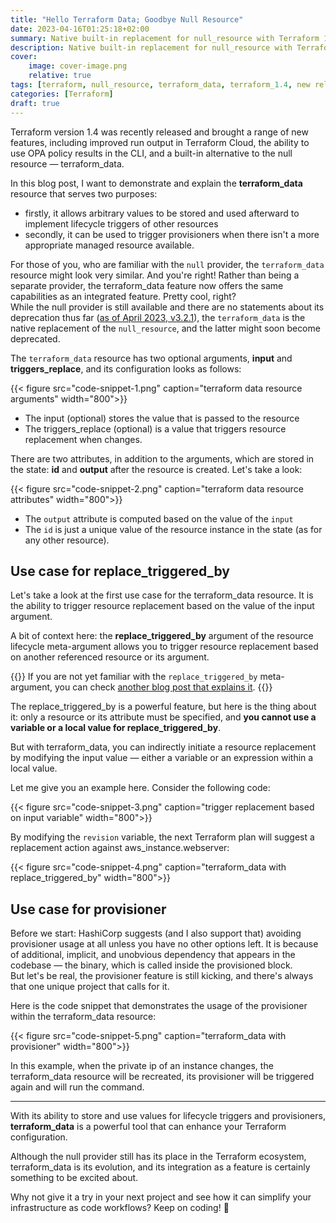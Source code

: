 ```yaml
---
title: "Hello Terraform Data; Goodbye Null Resource"
date: 2023-04-16T01:25:18+02:00
summary: Native built-in replacement for null_resource with Terraform 1.4
description: Native built-in replacement for null_resource with Terraform 1.4
cover:
    image: cover-image.png
    relative: true
tags: [terraform, null_resource, terraform_data, terraform_1.4, new release, infrastructure as code]
categories: [Terraform]
draft: true
---
```


Terraform version 1.4 was recently released and brought a range of new features, including improved run output in Terraform Cloud, the ability to use OPA policy results in the CLI, and a built-in alternative to the null resource — terraform_data.

In this blog post, I want to demonstrate and explain the **terraform_data** resource that serves two purposes:
- firstly, it allows arbitrary values to be stored and used afterward to implement lifecycle triggers of other resources
- secondly, it can be used to trigger provisioners when there isn't a more appropriate managed resource available.

For those of you, who are familiar with the `null` provider, the `terraform_data` resource might look very similar. And you're right! Rather than being a separate provider, the terraform_data feature now offers the same capabilities as an integrated feature. Pretty cool, right? \
While the null provider is still available and there are no statements about its deprecation thus far ([as of April 2023, v3.2.1](https://registry.terraform.io/providers/hashicorp/null/3.2.1/docs)), the  `terraform_data` is the native replacement of the `null_resource`, and the latter might soon become deprecated.

The  `terraform_data` resource has two optional arguments, **input** and **triggers_replace**, and its configuration looks as follows:

{{< figure src="code-snippet-1.png" caption="terraform data resource arguments" width="800">}}

- The input (optional) stores the value that is passed to the resource
- The triggers_replace (optional) is a value that triggers resource replacement when changes.

There are two attributes, in addition to the arguments, which are stored in the state: **id** and **output** after the resource is created. Let's take a look:

{{< figure src="code-snippet-2.png" caption="terraform data resource attributes" width="800">}}

- The  `output` attribute is computed based on the value of the `input`
- The `id` is just a unique value of the resource instance in the state (as for any other resource).

## Use case for replace_triggered_by

Let's take a look at the first use case for the terraform_data resource. It is the ability to trigger resource replacement based on the value of the input argument.

A bit of context here: the **replace_triggered_by** argument of the resource lifecycle meta-argument allows you to trigger resource replacement based on another referenced resource or its argument. 

{{<attention>}}
If you are not yet familiar with the `replace_triggered_by` meta-argument, you can check [another blog post that explains it](/2022/05/04/new-lifecycle-options-and-refactoring-capabilities-in-terraform-1-1-and-1-2/#trigger-resource-replacement-with-replace_triggered_by).
{{</attention>}}

The replace_triggered_by is a powerful feature, but here is the thing about it: only a resource or its attribute must be specified, and **you cannot use a variable or a local value for replace_triggered_by**.

But with terraform_data, you can indirectly initiate a resource replacement by modifying the input value — either a variable or an expression within a local value.

Let me give you an example here. Consider the following code:

{{< figure src="code-snippet-3.png" caption="trigger replacement based on input variable" width="800">}}

By modifying the  `revision` variable, the next Terraform plan will suggest a replacement action against aws_instance.webserver:
    
{{< figure src="code-snippet-4.png" caption="terraform_data with replace_triggered_by" width="800">}}

## Use case for provisioner
Before we start: HashiCorp suggests (and I also support that) avoiding provisioner usage at all unless you have no other options left. It is because of additional, implicit, and unobvious dependency that appears in the codebase — the binary, which is called inside the provisioned block. \
But let's be real, the provisioner feature is still kicking, and there's always that one unique project that calls for it.

Here is the code snippet that demonstrates the usage of the provisioner within the terraform_data resource: 
    
{{< figure src="code-snippet-5.png" caption="terraform_data with provisioner" width="800">}}

In this example, when the private ip of an instance changes, the terraform_data resource will be recreated, its provisioner will be triggered again and will run the command. 

____

With its ability to store and use values for lifecycle triggers and provisioners, **terraform_data** is a powerful tool that can enhance your Terraform configuration. 

Although the null provider still has its place in the Terraform ecosystem, terraform_data is its evolution, and its integration as a feature is certainly something to be excited about. 

Why not give it a try in your next project and see how it can simplify your infrastructure as code workflows? Keep on coding! 🙌